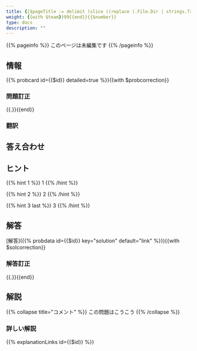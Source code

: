 ```yaml
---
title: {{$pageTitle := delimit (slice ((replace (.File.Dir | strings.TrimPrefix "problems") "\\" "") | upper ) "-" .File.TranslationBaseName) ""}}{{$id := ""}}{{$venue := ""}}{{$venueDetail := ""}}{{$year := ""}}{{$team := ""}}{{$number := ""}}{{$title := ""}}{{$titlejp := ""}}{{$link := ""}}{{$solcorrection := ""}}{{$topic := ""}}{{$author := ""}}{{$category := ""}}{{$probcorrection := ""}}{{$difficulty := ""}}{{$diffeach := ""}}{{range $.Site.Data.problems}}{{$tempVenue := index . "venue"}}{{$tempYear := index . "year"}}{{$tempTeam := index . "team"}}{{$tempNumber := index . "number"}}{{if eq $pageTitle (delimit (slice $tempVenue $tempYear "-" $tempTeam $tempNumber) "")}}{{$id = index . "id"}}{{$venue = index . "venue"}}{{$venueDetail = index . "venueDetail"}}{{$year = index . "year"}}{{$team = index . "team"}}{{$number = index . "number"}}{{$title = index . "title"}}{{$titlejp = index . "titlejp"}}{{$link = index . "link"}}{{$solcorrection = index . "solcorrection"}}{{$topic = index . "topic"}}{{$author = index . "author"}}{{$category = index . "category"}}{{$probcorrection = index . "probcorrection"}}{{$difficulty = index . "difficulty"}}{{$diffeach = index . "diffeach"}}{{end}}{{end}}"{{$venue}}{{with $year}}{{.}}{{end}}-{{with $team}}{{.}}{{end}}{{$number}} {{$titlejp | default $title}}"
weight: {{with $team}}99{{end}}{{$number}}
type: docs
description: ""
---
```


{{% pageinfo %}}
このページは未編集です
{{% /pageinfo %}}

## 情報

{{% probcard id={{$id}} detailed=true %}}{{with $probcorrection}}

### 問題訂正

{{.}}{{end}}

### 翻訳

## 答え合わせ

## ヒント

{{% hint 1 %}}
1
{{% /hint %}}

{{% hint 2 %}}
2
{{% /hint %}}

{{% hint 3 last %}}
3
{{% /hint %}}

## 解答

[解答]({{% probdata id={{$id}} key="solution" default="link" %}}){{with $solcorrection}}

### 解答訂正

{{.}}{{end}}

## 解説

{{% collapse title="コメント" %}}
この問題はこうこう
{{% /collapse %}}

### 詳しい解説

{{% explanationLinks id={{$id}} %}}
